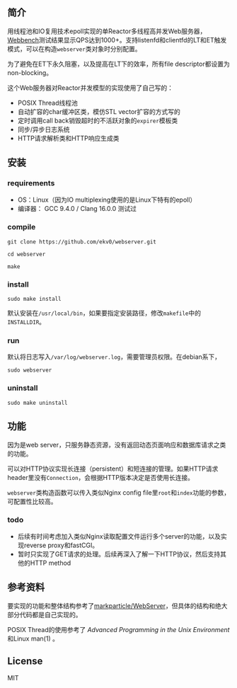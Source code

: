 ## 简介

用线程池和IO复用技术epoll实现的单Reactor多线程高并发Web服务器，[Webbench](http://home.tiscali.cz/~cz210552/webbench.html)测试结果显示QPS达到1000+。支持listenfd和clientfd的LT和ET触发模式，可以在构造`webserver`类对象时分别配置。

为了避免在ET下永久阻塞，以及提高在LT下的效率，所有file descriptor都设置为non-blocking。

这个Web服务器对Reactor并发模型的实现使用了自己写的：

- POSIX Thread线程池
- 自动扩容的char缓冲区类，模仿STL vector扩容的方式写的
- 定时调用call back销毁超时的不活跃对象的`expirer`模板类
- 同步/异步日志系统
- HTTP请求解析类和HTTP响应生成类

## 安装

### requirements

- OS：Linux（因为IO multiplexing使用的是Linux下特有的epoll）
- 编译器： GCC 9.4.0 / Clang 16.0.0 测试过

### compile

`git clone https://github.com/ekv0/webserver.git`

`cd webserver`

`make`

### install

`sudo make install`

默认安装在`/usr/local/bin`，如果要指定安装路径，修改`makefile`中的`INSTALLDIR`。

### run

默认将日志写入`/var/log/webserver.log`，需要管理员权限。在debian系下，

`sudo webserver`

### uninstall

`sudo make uninstall`

## 功能

因为是web server，只服务静态资源，没有返回动态页面响应和数据库请求之类的功能。

可以对HTTP协议实现长连接（persistent）和短连接的管理。如果HTTP请求header里没有`Connection`，会根据HTTP版本决定是否使用长连接。

`webserver`类构造函数可以传入类似Nginx config file里`root`和`index`功能的参数，可配置性比较高。

### todo

- 后续有时间考虑加入类似Nginx读取配置文件运行多个server的功能，以及实现reverse proxy和fastCGI。
- 暂时只实现了GET请求的处理。后续再深入了解一下HTTP协议，然后支持其他的HTTP method

## 参考资料

要实现的功能和整体结构参考了[markparticle/WebServer](https://github.com/markparticle/WebServer)，但具体的结构和绝大部分代码都是自己实现的。

POSIX Thread的使用参考了 *Advanced Programming in the Unix Environment* 和Linux man(1) 。

## License

MIT